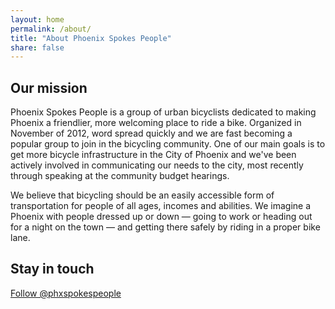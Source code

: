 ```yaml
---
layout: home
permalink: /about/
title: "About Phoenix Spokes People"
share: false
---
```


## Our mission

Phoenix Spokes People is a group of urban bicyclists dedicated to making Phoenix a friendlier, more welcoming place to ride a bike.  Organized in November of 2012, word spread quickly and we are fast becoming a popular group to join in the bicycling community. One of our main goals is to get more bicycle infrastructure in the City of Phoenix and we've been actively involved in communicating our needs to the city, most recently through speaking at the community budget hearings.

We believe that bicycling should be an easily accessible form of transportation for people of all ages, incomes and abilities. We imagine a Phoenix with people dressed up or down &mdash; going to work or heading out for a night on the town &mdash; and getting there safely by riding in a proper bike lane.

## Stay in touch

<a href="https://twitter.com/phxspokespeople" class="twitter-follow-button" data-show-count="false">Follow @phxspokespeople</a>
<script>!function(d,s,id){var js,fjs=d.getElementsByTagName(s)[0],p=/^http:/.test(d.location)?'http':'https';if(!d.getElementById(id)){js=d.createElement(s);js.id=id;js.src=p+'://platform.twitter.com/widgets.js';fjs.parentNode.insertBefore(js,fjs);}}(document, 'script', 'twitter-wjs');</script>
